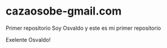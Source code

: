# cazaosobe-gmail.com
Primer repositorio
Soy Osvaldo y este es mi primer repositorio

Exelente Osvaldo!
